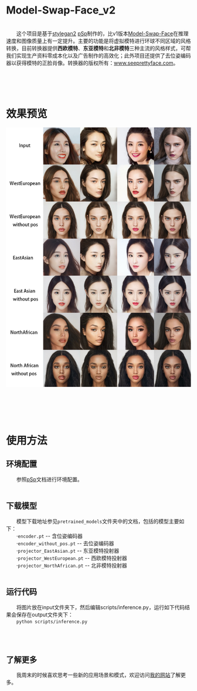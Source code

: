 # Model-Swap-Face_v2
<br />
&emsp;&emsp;这个项目是基于<a href='https://github.com/NVlabs/stylegan2'>stylegan2</a> <a href='https://github.com/eladrich/pixel2style2pixel'>pSp</a>制作的，比v1版本<a href='https://github.com/a312863063/Model-Swap-Face'>Model-Swap-Face</a>在推理速度和图像质量上有一定提升。主要的功能是将虚拟模特进行环球不同区域的风格转换，目前转换器提供<b>西欧模特</b>、<b>东亚模特</b>和<b>北非模特</b>三种主流的风格样式，可帮我们实现生产资料零成本化以及广告制作的高效化；此外项目还提供了去位姿编码器以获得模特的正脸肖像。转换器的版权所有：<a href='http://www.seeprettyface.com'>www.seeprettyface.com</a>。<br /><br /><br /><br /><br />

# 效果预览
<p align="center">
	<img src="https://github.com/a312863063/Model-Swap-Face_v2/blob/main/docs/model_stylization.jpg" alt="Sample">
</p>
<br /><br /><br /><br />

# 使用方法
## 环境配置
&emsp;&emsp;参照<a href='https://github.com/eladrich/pixel2style2pixel'>pSp</a>文档进行环境配置。<br /><br />

## 下载模型
&emsp;&emsp;模型下载地址参见`pretrained_models`文件夹中的文档，包括的模型主要如下：<br />
&emsp;&emsp;·```encoder.pt``` -- 含位姿编码器<br />
&emsp;&emsp;·```encoder_without_pos.pt``` -- 去位姿编码器<br />
&emsp;&emsp;·```projector_EastAsian.pt``` -- 东亚模特投射器<br />
&emsp;&emsp;·```projector_WestEuropean.pt``` -- 西欧模特投射器<br />
&emsp;&emsp;·```projector_NorthAfrican.pt``` -- 北非模特投射器<br /><br />

## 运行代码
&emsp;&emsp;将图片放在input文件夹下，然后编辑scripts/inference.py，运行如下代码结果会保存在output文件夹下：<br />
&emsp;&emsp;```python scripts/inference.py```<br /><br /><br /><br />

## 了解更多
&emsp;&emsp;我周末的时候喜欢思考一些新的应用场景和模式，欢迎访问<a href='http://www.seeprettyface.com'>我的网站</a>了解更多。

